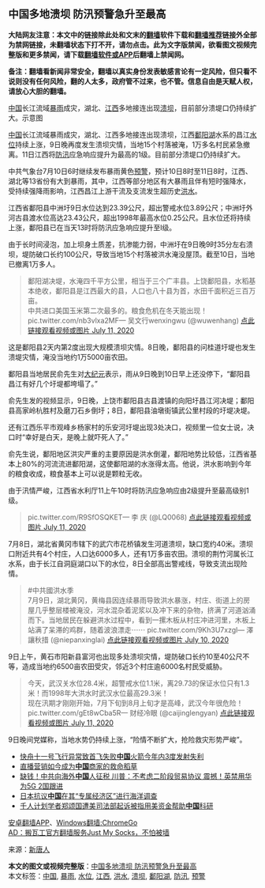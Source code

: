  <h2>中国多地溃坝 防汛预警急升至最高</h2> <p class="notice"><b>大陆网友注意：本文中的链接除此处和文末的<a href="https://github.com/bannedbook/fanqiang" >翻墙</a>软件下载和<a href="https://github.com/killgcd/justmysocks/blob/master/README.md">翻墙推荐</a>链接外全部为禁网链接，未翻墙状态下打不开，请勿点击。此为文字版禁闻，欲看图文视频完整版和更多禁闻，请下载<a href="https://github.com/bannedbook/fanqiang">翻墙软件或APP</a>后翻墙上禁闻网。</p><p>备注：翻墙看新闻非常安全，翻墙以真实身份发表敏感言论有一定风险，但只看不说则没有任何风险，翻的人太多，政府管不过来，也不管。信息自由是天赋人权，请放心大胆的翻墙。</b></p>  <div class="entry"> <p id="conimg"><a href="https://www.bannedbook.org/bnews/tag/%E4%B8%AD%E5%9B%BD/" class="st_tag internal_tag" rel="tag" title="标签 中国 下的日志">中国</a>长江流域<a href="https://www.bannedbook.org/bnews/tag/%E6%9A%B4%E9%9B%A8/" class="st_tag internal_tag" rel="tag" title="标签 暴雨 下的日志">暴雨</a>成灾，湖北、<a href="https://www.bannedbook.org/bnews/tag/%e6%b1%9f%e8%a5%bf/" class="st_tag internal_tag" rel="tag" title="标签 江西 下的日志">江西</a>多地接连出现<a href="https://www.bannedbook.org/bnews/tag/%E6%BA%83%E5%9D%9D/" class="st_tag internal_tag" rel="tag" title="标签 溃坝 下的日志">溃坝</a>，目前部分溃堤口仍持续扩大。示意图</p> <p><span class='wp_keywordlink_affiliate'><a href="https://www.bannedbook.org/" title="中国" target="_blank">中国</a></span>长江流域暴雨成灾，湖北、江西多地接连出现溃坝，江西<a href="https://www.bannedbook.org/bnews/tag/%e9%84%b1%e9%98%b3%e6%b9%96/" class="st_tag internal_tag" rel="tag" title="标签 鄱阳湖 下的日志">鄱阳湖</a>水系的昌江<a href="https://www.bannedbook.org/bnews/tag/%E6%B0%B4%E4%BD%8D/" class="st_tag internal_tag" rel="tag" title="标签 水位 下的日志">水位</a>持续上涨，9日晚再度发生溃坝灾情，当地15个村落被淹，1万多名村民紧急撤离。11日江西将<a href="https://www.bannedbook.org/bnews/tag/%E9%98%B2%E6%B1%9B/" class="st_tag internal_tag" rel="tag" title="标签 防汛 下的日志">防汛</a>应急响应提升为最高的1级。目前部分溃堤口仍持续扩大。</p> <p>中共气象台7月10日6时继续发布暴雨黄色<a href="https://www.bannedbook.org/bnews/tag/%E9%A2%84%E8%AD%A6/" class="st_tag internal_tag" rel="tag" title="标签 预警 下的日志">预警</a>，预计10日8时至11日8时，江西、湖北等13省份有大到暴雨，其中，江西等部分地区有大暴雨且伴有短时强降水，受持续强降雨影响，江西昌江上游干流及支流发生超历史<a href="https://www.bannedbook.org/bnews/tag/%e6%b4%aa%e6%b0%b4/" class="st_tag internal_tag" rel="tag" title="标签 洪水 下的日志">洪水</a>。</p> <p>江西省鄱阳县中洲圩9日水位达到23.39公尺，超出警戒水位3.89公尺；中洲圩外河古县渡水位高达23.43公尺，超出1998年最高水位0.25公尺。且水位还将持续上涨，鄱阳县已在当天13时将防汛应急响应提升至I级。</p> <p>由于长时间浸泡，加上坝身土质差，抗渗能力弱，中洲圩在9日晚9时35分左右溃坝，堤防破口长约100公尺，导致当地15个村落被洪水淹没屋顶。截至10日，当地已撤离1万多人。</p>  <blockquote><p>鄱阳湖决堤，水淹四千平方公里，相当于三个广丰县。上饶鄱阳县，水稻基本绝收，鄱阳县是江西最大的县，人口也八十县为首，水田千面积近三百万亩。<br />中共进口美国玉米第二次最多的。粮食危机在冬天能出现！ pic.twitter.com/nb3vlxa2MF— 吴文行wenxingwu (@wuwenhang) <a href="https://twitter.com/wuwenhang/status/1281871120308883457?ref_src=twsrc%5Etfw">点此链接观看视频或图片 July 11, 2020</a></p></blockquote> <p>这是鄱阳县2天内第2度出现大规模溃坝灾情。8日晚，鄱阳县的问桂道圩堤也发生溃堤灾情，淹没当地约1万5000亩农田。</p> <p>鄱阳县当地居民俞先生对<span class='wp_keywordlink_affiliate'><a href="http://www.epochtimes.com/" title="大纪元" target="_blank">大纪元</a></span>表示，雨从9日晚到10日早上还没停下，“鄱阳县昌江有好几个圩堤都垮塌了。”</p> <p></p> <p></p>  <p>俞先生发的视频显示，9日晚，上饶市鄱阳县古县渡镇的向阳圩昌江河决堤；鄱阳县高家岭杭胜村及磨刀石乡倒圩；8日，鄱阳县油墩街镇武公里村段的圩堤决堤。</p> <p>还有江西乐平市观峰乡杨家村的乐安河圩堤出现3处决口，视频里一位女士说，决口时“幸好是白天，是晚上就吓死人了。”</p> <p>俞先生说，鄱阳地区洪灾严重的主要原因是洪水倒灌，鄱阳地势比较低，江西省基本上80%的河流流进鄱阳湖，这使鄱阳湖的水涨得太高。他说，洪水影响到今年的粮食收成，粮食基本上可以说是颗粒无收。</p> <p>由于汛情严峻，江西省水利厅11上午10时将防汛应急响应由2级提升至最高级别1级。</p> <blockquote><p>pic.twitter.com/R9SfOSQKET— 李 庆 (@LQ0068) <a href="https://twitter.com/LQ0068/status/1281744999244115969?ref_src=twsrc%5Etfw">点此链接观看视频或图片 July 11, 2020</a></p> </blockquote> <p>7月8日，湖北省黄冈市辖下的武穴市花桥镇发生河道溃坝，缺口宽约40米。溃坝口附近共有4个村庄，人口达6000多人，还有1万多亩农田。溃坝的荆竹河属长江水系，由于长江自洞庭湖口以下的水位，8日全部高出警戒线，导致支流出现险情。</p> <blockquote><p>#中共國洪水季<br />7月9日，湖北黄冈，黄梅县因连续暴雨导致洪水暴涨，村庄、街道上的房屋几乎整层楼被淹没，河水混杂着泥浆以及冲下来的杂物，挤满了河道汹涌而下。当地居民在躲避洪水过程中，看到一摞木板从村庄冲进河里，木板上站满了呆滞的鸡群，随着波浪漂走⋯⋯ pic.twitter.com/9Kh3U7xzgl— 澤讓秋措 (@niepanxinglai) <a href="https://twitter.com/niepanxinglai/status/1281588617937207298?ref_src=twsrc%5Etfw">点此链接观看视频或图片 July 10, 2020</a></p></blockquote> <p>9日上午，黄石市阳新县富河也出现多处溃坝灾情，堤防破口长约10至40公尺不等，造成当地约6500亩农田受灾，邻近3个村庄逾6000名村民受威胁。</p> <blockquote><p>今天，武汉关水位28.4米，超警戒水位1.1米，离29.73的保证水位只有1.3米！而1998年大洪水时武汉水位最高29.3米！<br />现在汛期才刚刚开始，7月下旬到8月上旬才是高峰，武汉今年很危险！ pic.twitter.com/gEt8wCba5R— 财经冷眼 (@caijinglengyan) <a href="https://twitter.com/caijinglengyan/status/1281868405834870785?ref_src=twsrc%5Etfw">点此链接观看视频或图片 July 11, 2020</a></p></blockquote> <p>9日晚间党媒称，当地水势仍持续上涨，“险情不断扩大，抢险救灾形势严峻”。</p>  <ul class='op-related-articles' title='相关阅读'> <li><a href='https://www.bannedbook.org/bnews/baitai/20200711/1359291.html' target='_blank'>快舟十一号飞行异常致首飞失败<b>中国</b>火箭今年内3度发射失利</a></li> <li><a href='https://www.bannedbook.org/bnews/finance/20200711/1359289.html' target='_blank'>直播营销如今成为<b>中国</b>商家的救命稻草</a></li> <li><a href='https://www.bannedbook.org/bnews/topimagenews/20200711/1359287.html' target='_blank'>缺钱！中共向海外<b>中国</b>人征税 川普：不考虑二阶段贸易协议 震撼！英禁用华为5G 2国跟进</a></li> <li><a href='https://www.bannedbook.org/bnews/headline/20200711/1359286.html' target='_blank'>日本抗议<b>中国</b>在其“专属经济区”进行海洋调查</a></li> <li><a href='https://www.bannedbook.org/bnews/baitai/20200711/1359285.html' target='_blank'>千人计划学者郑颂国遭美司法部起诉被指用美资金帮助<b>中国</b>科研</a></li> </ul> <div class="texttj"> <a href="https://github.com/bannedbook/fanqiang/wiki/%E7%A6%81%E9%97%BB%E7%BD%91%E5%AE%89%E5%8D%93%E7%BF%BB%E5%A2%99%E6%96%B0%E9%97%BBAPP" target="_blank">安卓翻墙APP</a>、<a href="https://github.com/bannedbook/fanqiang/wiki/Chrome%E4%B8%80%E9%94%AE%E7%BF%BB%E5%A2%99%E5%8C%85" target="_blank">Windows翻墙:ChromeGo</a><br/> <a href="https://github.com/killgcd/justmysocks/blob/master/README.md" target="_blank">AD：搬瓦工官方翻墙服务Just My Socks，不怕被墙</a> </div><p> 来源：<span class='wp_keywordlink_affiliate'><a href="https://www.ntdtv.com/" title="新唐人" target="_blank">新唐人</a></span> </p><a name='sharetosocial'></a>         <div><b>本文的图文或视频完整版</b>：<a href='https://www.bannedbook.org/bnews/cbnews/20200711/1359298.html'>中国多地溃坝 防汛预警急升至最高</a></div>  </div><!--END ENTRY--> <div class="postfooter"> <div>本文标签：<a href="https://www.bannedbook.org/bnews/tag/%E4%B8%AD%E5%9B%BD/" rel="tag">中国</a>, <a href="https://www.bannedbook.org/bnews/tag/%E6%9A%B4%E9%9B%A8/" rel="tag">暴雨</a>, <a href="https://www.bannedbook.org/bnews/tag/%E6%B0%B4%E4%BD%8D/" rel="tag">水位</a>, <a href="https://www.bannedbook.org/bnews/tag/%e6%b1%9f%e8%a5%bf/" rel="tag">江西</a>, <a href="https://www.bannedbook.org/bnews/tag/%e6%b4%aa%e6%b0%b4/" rel="tag">洪水</a>, <a href="https://www.bannedbook.org/bnews/tag/%E6%BA%83%E5%9D%9D/" rel="tag">溃坝</a>, <a href="https://www.bannedbook.org/bnews/tag/%e9%84%b1%e9%98%b3%e6%b9%96/" rel="tag">鄱阳湖</a>, <a href="https://www.bannedbook.org/bnews/tag/%E9%98%B2%E6%B1%9B/" rel="tag">防汛</a>, <a href="https://www.bannedbook.org/bnews/tag/%E9%A2%84%E8%AD%A6/" rel="tag">预警</a></div>  </div><!--END POSTFOOTER--> 